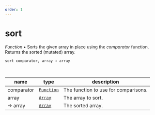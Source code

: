 ```yaml
---
order: 1
---
```

# sort

_Function_ &bull; Sorts the given array in place using the _comparator_ function. Returns the sorted (mutated) array.

<pre><code>sort comparator, array &rarr; array</code></pre>
<br>

| name | type | description |
|------|------|-------------|
|comparator|[`Function`][Function]|The function to use for comparisons.|
|array|[`Array`][Array]|The array to sort.|
|&rarr; array|[`Array`][Array]|The sorted array.|




[Function]: https://developer.mozilla.org/en-US/docs/Web/JavaScript/Reference/Global_Objects/Function
[Array]: https://developer.mozilla.org/en-US/docs/Web/JavaScript/Reference/Global_Objects/Array
